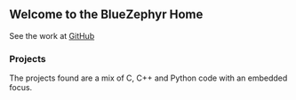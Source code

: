 ## Welcome to the BlueZephyr Home

See the work at [GitHub](https://github.com/bluezephyr)

### Projects

The projects found are a mix of C, C++ and Python code with an embedded focus.

